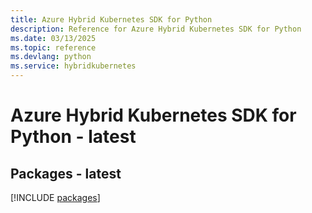 ```yaml
---
title: Azure Hybrid Kubernetes SDK for Python
description: Reference for Azure Hybrid Kubernetes SDK for Python
ms.date: 03/13/2025
ms.topic: reference
ms.devlang: python
ms.service: hybridkubernetes
---
```

# Azure Hybrid Kubernetes SDK for Python - latest
## Packages - latest
[!INCLUDE [packages](hybrid-kubernetes-index.md)]